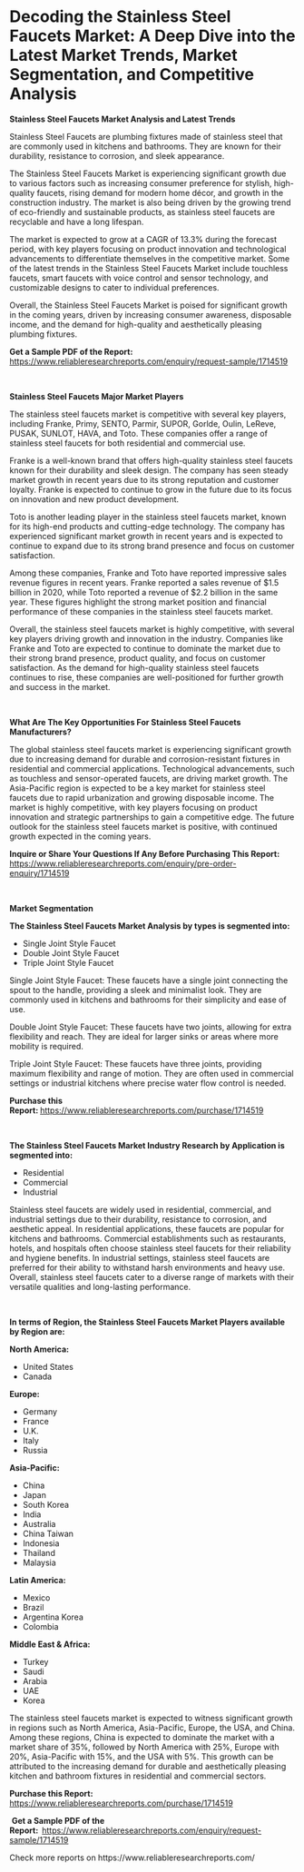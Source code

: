 <p><h1>Decoding the Stainless Steel Faucets Market: A Deep Dive into the Latest Market Trends, Market Segmentation, and Competitive Analysis</h1></p><p><strong>Stainless Steel Faucets Market Analysis and Latest Trends</strong></p>
<p><p>Stainless Steel Faucets are plumbing fixtures made of stainless steel that are commonly used in kitchens and bathrooms. They are known for their durability, resistance to corrosion, and sleek appearance. </p><p>The Stainless Steel Faucets Market is experiencing significant growth due to various factors such as increasing consumer preference for stylish, high-quality faucets, rising demand for modern home décor, and growth in the construction industry. The market is also being driven by the growing trend of eco-friendly and sustainable products, as stainless steel faucets are recyclable and have a long lifespan.</p><p>The market is expected to grow at a CAGR of 13.3% during the forecast period, with key players focusing on product innovation and technological advancements to differentiate themselves in the competitive market. Some of the latest trends in the Stainless Steel Faucets Market include touchless faucets, smart faucets with voice control and sensor technology, and customizable designs to cater to individual preferences.</p><p>Overall, the Stainless Steel Faucets Market is poised for significant growth in the coming years, driven by increasing consumer awareness, disposable income, and the demand for high-quality and aesthetically pleasing plumbing fixtures.</p></p>
<p><strong>Get a Sample PDF of the Report:&nbsp;</strong> <a href="https://www.reliableresearchreports.com/enquiry/request-sample/1714519">https://www.reliableresearchreports.com/enquiry/request-sample/1714519</a></p>
<p>&nbsp;</p>
<p><strong>Stainless Steel Faucets Major Market Players</strong></p>
<p><p>The stainless steel faucets market is competitive with several key players, including Franke, Primy, SENTO, Parmir, SUPOR, Gorlde, Oulin, LeReve, PUSAK, SUNLOT, HAVA, and Toto. These companies offer a range of stainless steel faucets for both residential and commercial use.</p><p>Franke is a well-known brand that offers high-quality stainless steel faucets known for their durability and sleek design. The company has seen steady market growth in recent years due to its strong reputation and customer loyalty. Franke is expected to continue to grow in the future due to its focus on innovation and new product development.</p><p>Toto is another leading player in the stainless steel faucets market, known for its high-end products and cutting-edge technology. The company has experienced significant market growth in recent years and is expected to continue to expand due to its strong brand presence and focus on customer satisfaction.</p><p>Among these companies, Franke and Toto have reported impressive sales revenue figures in recent years. Franke reported a sales revenue of $1.5 billion in 2020, while Toto reported a revenue of $2.2 billion in the same year. These figures highlight the strong market position and financial performance of these companies in the stainless steel faucets market.</p><p>Overall, the stainless steel faucets market is highly competitive, with several key players driving growth and innovation in the industry. Companies like Franke and Toto are expected to continue to dominate the market due to their strong brand presence, product quality, and focus on customer satisfaction. As the demand for high-quality stainless steel faucets continues to rise, these companies are well-positioned for further growth and success in the market.</p></p>
<p>&nbsp;</p>
<p><strong>What Are The Key Opportunities For Stainless Steel Faucets Manufacturers?</strong></p>
<p><p>The global stainless steel faucets market is experiencing significant growth due to increasing demand for durable and corrosion-resistant fixtures in residential and commercial applications. Technological advancements, such as touchless and sensor-operated faucets, are driving market growth. The Asia-Pacific region is expected to be a key market for stainless steel faucets due to rapid urbanization and growing disposable income. The market is highly competitive, with key players focusing on product innovation and strategic partnerships to gain a competitive edge. The future outlook for the stainless steel faucets market is positive, with continued growth expected in the coming years.</p></p>
<p><strong>Inquire or Share Your Questions If Any Before Purchasing This Report:</strong> <a href="https://www.reliableresearchreports.com/enquiry/pre-order-enquiry/1714519">https://www.reliableresearchreports.com/enquiry/pre-order-enquiry/1714519</a></p>
<p>&nbsp;</p>
<p><strong>Market Segmentation</strong></p>
<p><strong>The Stainless Steel Faucets Market Analysis by types is segmented into:</strong></p>
<p><ul><li>Single Joint Style Faucet</li><li>Double Joint Style Faucet</li><li>Triple Joint Style Faucet</li></ul></p>
<p><p>Single Joint Style Faucet: These faucets have a single joint connecting the spout to the handle, providing a sleek and minimalist look. They are commonly used in kitchens and bathrooms for their simplicity and ease of use.</p><p>Double Joint Style Faucet: These faucets have two joints, allowing for extra flexibility and reach. They are ideal for larger sinks or areas where more mobility is required.</p><p>Triple Joint Style Faucet: These faucets have three joints, providing maximum flexibility and range of motion. They are often used in commercial settings or industrial kitchens where precise water flow control is needed.</p></p>
<p><strong>Purchase this Report:&nbsp;</strong><a href="https://www.reliableresearchreports.com/purchase/1714519">https://www.reliableresearchreports.com/purchase/1714519</a></p>
<p>&nbsp;</p>
<p><strong>The Stainless Steel Faucets Market Industry Research by Application is segmented into:</strong></p>
<p><ul><li>Residential</li><li>Commercial</li><li>Industrial</li></ul></p>
<p><p>Stainless steel faucets are widely used in residential, commercial, and industrial settings due to their durability, resistance to corrosion, and aesthetic appeal. In residential applications, these faucets are popular for kitchens and bathrooms. Commercial establishments such as restaurants, hotels, and hospitals often choose stainless steel faucets for their reliability and hygiene benefits. In industrial settings, stainless steel faucets are preferred for their ability to withstand harsh environments and heavy use. Overall, stainless steel faucets cater to a diverse range of markets with their versatile qualities and long-lasting performance.</p></p>
<p>&nbsp;</p>
<p><strong>In terms of Region, the Stainless Steel Faucets Market Players available by Region are:</strong></p>
<p>
    <p> <strong> North America: </strong>
        <ul>
            <li>United States</li>
            <li>Canada</li>
        </ul>
        </p> 
    <p> <strong> Europe: </strong>
        <ul>
            <li>Germany</li>
            <li>France</li>
            <li>U.K.</li>
            <li>Italy</li>
            <li>Russia</li>
        </ul>
        </p> 
    <p> <strong> Asia-Pacific: </strong>
        <ul>
            <li>China</li>
            <li>Japan</li>
            <li>South Korea</li>
            <li>India</li>
            <li>Australia</li>
            <li>China Taiwan</li>
            <li>Indonesia</li>
            <li>Thailand</li>
            <li>Malaysia</li>
        </ul>
        </p> 
    <p> <strong> Latin America: </strong>
        <ul>
            <li>Mexico</li>
            <li>Brazil</li>
            <li>Argentina Korea</li>
            <li>Colombia</li>
        </ul>
        </p> 
    <p> <strong> Middle East & Africa: </strong>
        <ul>
            <li>Turkey</li>
            <li>Saudi</li>
            <li>Arabia</li>
            <li>UAE</li>
            <li>Korea</li>
        </ul>
    </p>
    </p>
<p><p>The stainless steel faucets market is expected to witness significant growth in regions such as North America, Asia-Pacific, Europe, the USA, and China. Among these regions, China is expected to dominate the market with a market share of 35%, followed by North America with 25%, Europe with 20%, Asia-Pacific with 15%, and the USA with 5%. This growth can be attributed to the increasing demand for durable and aesthetically pleasing kitchen and bathroom fixtures in residential and commercial sectors.</p></p>
<p><strong>Purchase this Report: </strong><a href="https://www.reliableresearchreports.com/purchase/1714519">https://www.reliableresearchreports.com/purchase/1714519</a></p>
<p>&nbsp;<strong>Get a Sample PDF of the Report:&nbsp;&nbsp;</strong><a href="https://www.reliableresearchreports.com/enquiry/request-sample/1714519">https://www.reliableresearchreports.com/enquiry/request-sample/1714519</a></p>
<p><strong></strong></p>
<p>Check more reports on https://www.reliableresearchreports.com/</p>